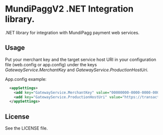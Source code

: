 MundiPaggV2 .NET Integration library.
====================

.NET library for integration with MundiPagg payment web services.


## Usage

Put your merchant key and the target service host URI in your configuration file (web.config or app.config) under the keys _GatewayService.MerchantKey_ and _GatewayService.ProductionHostUri_.

App.config example: 
```xml
  <appSettings>
    <add key="GatewayService.MerchantKey" value="00000000-0000-0000-0000-000000000000"/>
    <add key="GatewayService.ProductionHostUri" value="https://transactionv2.mundipaggone.com"/>
  </appSettings>
```


## License

See the LICENSE file.

